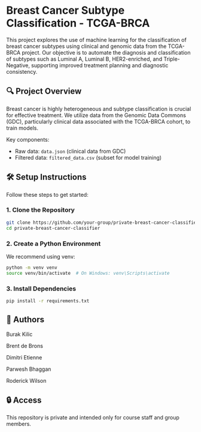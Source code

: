 # Breast Cancer Subtype Classification - TCGA-BRCA

This project explores the use of machine learning for the classification of breast cancer subtypes using clinical and genomic data from the TCGA-BRCA project. Our objective is to automate the diagnosis and classification of subtypes such as Luminal A, Luminal B, HER2-enriched, and Triple-Negative, supporting improved treatment planning and diagnostic consistency.

## 🔍 Project Overview

Breast cancer is highly heterogeneous and subtype classification is crucial for effective treatment. We utilize data from the Genomic Data Commons (GDC), particularly clinical data associated with the TCGA-BRCA cohort, to train models.

Key components:
- Raw data: `data.json` (clinical data from GDC)
- Filtered data: `filtered_data.csv` (subset for model training)

## 🛠️ Setup Instructions

Follow these steps to get started:

### 1. Clone the Repository

```bash
git clone https://github.com/your-group/private-breast-cancer-classifier.git
cd private-breast-cancer-classifier
```

### 2. Create a Python Environment
We recommend using venv:

```bash
python -m venv venv
source venv/bin/activate  # On Windows: venv\Scripts\activate
```
### 3. Install Dependencies
```bash
pip install -r requirements.txt
```


## 🧠 Authors
Burak Kilic

Brent de Brons

Dimitri Etienne

Parwesh Bhaggan

Roderick Wilson

## 🔒 Access
This repository is private and intended only for course staff and group members.